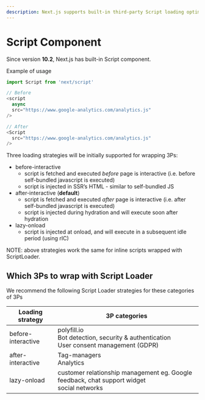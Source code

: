 ```yaml
---
description: Next.js supports built-in third-party Script loading optimization
---
```


# Script Component

Since version **10.2**, Next.js has built-in Script component.

Example of usage

```js
import Script from 'next/script'

// Before
<script
  async
  src="https://www.google-analytics.com/analytics.js"
/>

// After
<Script
  src="https://www.google-analytics.com/analytics.js"
/>
```

Three loading strategies will be initially supported for wrapping 3Ps:

- before-interactive
  - script is fetched and executed _before_ page is interactive (i.e. before self-bundled javascript is executed)
  - script is injected in SSR’s HTML - similar to self-bundled JS
- after-interactive (**default**)
  - script is fetched and executed _after_ page is interactive (i.e. after self-bundled javascript is executed)
  - script is injected during hydration and will execute soon after hydration
- lazy-onload
  - script is injected at onload, and will execute in a subsequent idle period (using rIC)

NOTE: above strategies work the same for inline scripts wrapped with ScriptLoader.

## Which 3Ps to wrap with Script Loader

We recommend the following Script Loader strategies for these categories of 3Ps

| Loading strategy   | 3P categories                                                                                |
| ------------------ | -------------------------------------------------------------------------------------------- |
| before-interactive | polyfill.io<br>Bot detection, security & authentication<br>User consent management (GDPR)    |
| after-interactive  | Tag-managers<br>Analytics                                                                    |
| lazy-onload        | customer relationship management eg. Google feedback, chat support widget<br>social networks |
